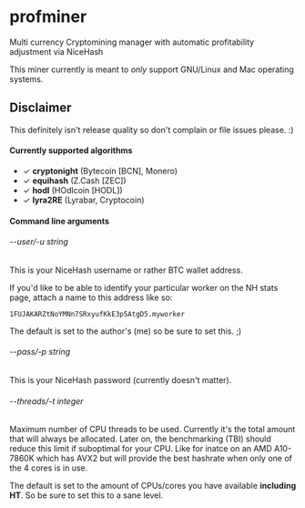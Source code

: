 # profminer
Multi currency Cryptomining manager with automatic profitability adjustment via NiceHash

This miner currently is meant to *only* support GNU/Linux and Mac operating systems.

## Disclaimer

This definitely isn't release quality so don't complain or file issues please. :) 

#### Currently supported algorithms
 * ✓ __cryptonight__ (Bytecoin [BCN], Monero)
 * ✓ __equihash__ (Z.Cash [ZEC])
 * ✓ __hodl__ (HOdlcoin [HODL])
 * ✓ __lyra2RE__ (Lyrabar, Cryptocoin)

#### Command line arguments

###### --user/-u string
This is your NiceHash username or rather BTC wallet address.

If you'd like to be able to identify your particular worker on the NH
stats page, attach a name to this address like so:

	1FUJAKARZtNoYMNn7SRxyufKkE3p5AtgD5.myworker

The default is set to the author's (me) so be sure to set this. ;)

###### --pass/-p string
This is your NiceHash password (currently doesn't matter).

###### --threads/-t integer 
Maximum number of CPU threads to be used. Currently it's the total amount
that will always be allocated. Later on, the benchmarking (TBI) should reduce
this limit if suboptimal for your CPU. Like for inatce on an AMD A10-7860K which has
AVX2 but will provide the best hashrate when only one of the 4 cores is in use.	

The default is set to the amount of CPUs/cores you have available **including HT**.
So be sure to set this to a sane level.
